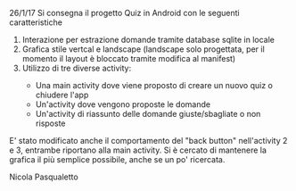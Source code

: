 <time>26/1/17 </time>
Si consegna il progetto Quiz in Android con le seguenti caratteristiche
<ol>
<li>Interazione per estrazione domande tramite database sqlite in locale</li>
<li>Grafica stile vertcal e landscape (landscape solo progettata, per il momento il layout è bloccato tramite modifica al manifest)</li>
<li>Utilizzo di tre diverse activity:</li>
<ul>
<li>Una main activity dove viene proposto di creare un nuovo quiz o chiudere l'app</li>
<li>Un'activity dove vengono proposte le domande</li>
<li>Un'activity di riassunto delle domande giuste/sbagliate o non risposte</li>
</ul>
</ol>
E' stato modificato anche il comportamento del "back button" nell'activity 2 e 3, entrambe riportano alla main activity.
Si è cercato di mantenere la grafica il più semplice possibile, anche se un po' ricercata.

Nicola Pasqualetto
